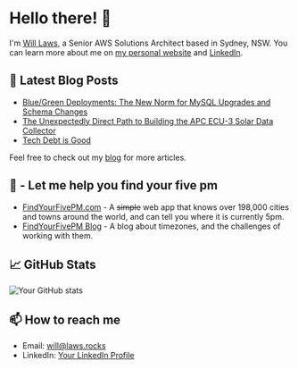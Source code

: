 # Hello there! 👋 

I'm [Will Laws](https://laws.rocks), a Senior AWS Solutions Architect based in Sydney, NSW. You can learn more about me on [my personal website](https://laws.rocks) and [LinkedIn](https://www.linkedin.com/in/lwsw/).

## 📝 Latest Blog Posts

- [Blue/Green Deployments: The New Norm for MySQL Upgrades and Schema Changes](https://www.123cloud.st/p/bluegreen-deployments-the-new-norm)
- [The Unexpectedly Direct Path to Building the APC ECU-3 Solar Data Collector](https://www.123cloud.st/p/the-unexpectedly-direct-path-to-building)
- [Tech Debt is Good](https://www.123cloud.st/p/tech-debt-is-good)

Feel free to check out my [blog](https://123cloud.st) for more articles.

## 🍺 - Let me help you find your five pm

- [FindYourFivePM.com](https://findyourfivepm.com) - A ~~simple~~ web app that knows over 198,000 cities and towns around the world, and can tell you where it is currently 5pm.
- [FindYourFivePM Blog](https://findyourfivepm.com/blog) - A blog about timezones, and the challenges of working with them.

## 📈 GitHub Stats

![Your GitHub stats](https://github-readme-stats.vercel.app/api?username=jeeshofone&show_icons=true)

## 📫 How to reach me

- Email: [will@laws.rocks](mailto:will@laws.rocks)
- LinkedIn: [Your LinkedIn Profile](https://www.linkedin.com/in/lwsw/)
